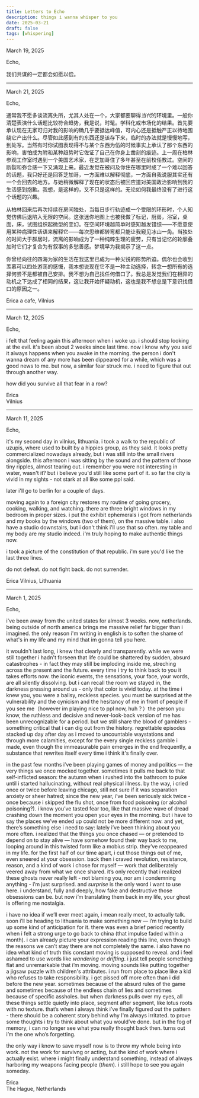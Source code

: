 ```yaml
---
title: Letters to Echo
description: things i wanna whisper to you
date: 2025-03-21
draft: false 
tags: [whispering] 
---
```

March 19, 2025

Echo,

我们共谋的一定都会如愿以偿。

----------------------------------




March 21, 2025

Echo, 

通常我不愿多谈流离失所，尤其人处在一个，大家都要聊得*当代*的环境里。一般你清楚表演什么话题比较符合趋势，我是说，时髦。学科化或市场化的结果。首先要承认现在无家可归对我的影响的确几乎要抵达峰值，可内心还是抵触严正以待地围绕它产出什么。尽管如此感到有的东西还是该存下来，临时的办法就是慢慢地写，到处写。当然有时你试图表现得不与某个东西为伍的时候事实上承认了那个东西的影响，害怕成为附和某种趋势时它佐证了自己在你身上凿刻的痕迹。上一周在柏林参观工作室时遇到一个美国艺术家，在芝加哥住了多年甚至在前校任教过。空间的断裂和弥合感一下又涌现上来。最近发觉在被问及你住在哪里时成了一个难以回答的话题，我只好还是回答芝加哥，一方面难以解释彻底，一方面自我说服其实还有一个会回去的地方。与她稍微解释了现在的状态后被回应道对美国政治影响到我的生活感到抱歉。我想，是这样的，又不只是这样的。无论如何我最终没有了进行这个话题的兴趣。

从柏林回来后再次持续在房间独处，当每日步行轨迹成一个受限的环形时，个人知觉仿佛后退陷入无限的空间。这张迷你地图上也被我做了标记，厨房，浴室，桌面，床，试图组织起微型的变幻。在空间环境越简单时感知越发错综——不愿意使用某种病理性话语来解释它——每次思维都转弯都只能让我窥见冰山一角。当独处的时间大于群居时，流离的影响成为了一种纯粹生理的疲劳，只有当记忆的轮廓叠加时它们才复合为有叙事的多愁善感。梦境早为我揭示了这一点。

你曾经向往的四海为家的生活在我这里已成为一种尖锐的形势所迫。偶尔也会收到羡慕可以四处游荡的感慨，我本想说现在它不是一种主动选择，转念一想所有的选择何尝不是都被自己安排。我不想为自己找任何借口了。我总是发觉我们在相异的动机之下达成了相同的结果，这让我开始怀疑动机，这也是我不想总是下意识找借口的原因之一。

Erica 
a cafe, Vilnius

--------------------







March 12, 2025  
  
Echo,  
  
i felt that feeling again this afternoon when i woke up. i should stop looking at the evil. it's been about 2 weeks since last time. now i know why you said it always happens when you awake in the morning. the person i don't wanna dream of any more has been dippeared for a while, which was a good news to me. but now, a similar fear struck me. i need to figure that out through another way.  
  
how did you survive all that fear in a row?
  
Erica  
Vilnius
  
-------------  


March 11, 2025

Echo,  

it's my second day in vilnius, lithuania. i took a walk to the republic of uzupis, where used to built by a hippies group, as they said. it looks pretty commercialized nowadays already, but i was still into the small rivers alongside. this afternoon i was sitting by the sound and the pattern of those tiny ripples, almost tearing out. i remember you were not interesting in water, wasn't it? but i believe you'd still like some part of it. so far the city is vivid in my sights - not stark at all like some ppl said. 

later i'll go to berlin for a couple of days. 

moving again to a foreign city restores my routine of going grocery, cooking, walking, and watching. there are three bright windows in my bedroom in proper sizes. i put the exhibit ephemerals i got from netherlands and my books by the windows (two of them), on the massive table.  i also have a studio downstairs, but i don't think i'll use that so often. my table and my body are my studio indeed. i'm truly hoping to make authentic things now.

i took a picture of the constitution of that republic. i'm sure you'd like the last three lines.

do not defeat. do not fight back. do not surrender.


Erica
Vilnius, Lithuania

----------------  
  
  

March 1, 2025  

Echo,  

i've been away from the united states for almost 3 weeks. now, netherlands. being outside of north america brings me massive relief far bigger than i imagined. the only reason i'm writing in english is to soften the shame of what's in my life and my mind that im gonna tell you here.  

it wouldn't last long, i knew that clearly and transparently. while we were still together i hadn't forseen that life could be shattered by sudden, absurd catastrophes - in fact they may still be imploding inside me, streching across the present and the future. every time i try to think back to you it takes efforts now. the iconic events, the sensations, your face, your words, are all silently dissolving. but i can recall the room we stayed in, the darkness pressing around us - only that color is vivid today. at the time i knew you, you were a ballsy, reckless species. you must be surprised at the vulnerability and the cynicism and the hesitancy of me in front of people if you see me（however im playing nice to ppl now, huh？）the person you know, the ruthless and decisive and never-look-back version of me has been unrecognizable for a period. but we still share the blood of gamblers - something critical that i can dig out from the history. regrettable episodes stacked up day after day as i moved to uncountable waystations and through more calamities, except for the every single reckless gamble i made, even though the immeasurable pain emerges in the end frequently, a substance that rewrites itself every time i think it's finally over.  

in the past few months i’ve been playing games of money and politics — the very things we once mocked together. sometimes it pulls me back to that self-inflicted season: the autumn when i rushed into the bathroom to puke until i started hallucinating, without real physical illness. by the way, i cried once or twice before leaving chicago, still not sure if it was separation anxiety or sheer hatred; since the new year, i’ve been seriously sick twice - once because i skipped the flu shot, once from food poisoning (or alcohol poisoning?). i know you’ve tasted fear too, like that massive wave of dread crashing down the moment you open your eyes in the morning. but i have to say the places we’ve ended up could not be more different now. and yet, there’s something else i need to say: lately i’ve been thinking about you more often. i realized that the things you once chased — or pretended to depend on to stay alive — have somehow found their way back to me, looping around in this twisted form like a mobius strip. they’ve reappeared in my life. for the first half of our time apart, i cut those things out of me, even sneered at your obsession. back then i craved revolution, resistance, reason, and a kind of work i chose for myself — work that deliberately veered away from what we once shared. it’s only recently that i realized these ghosts never really left - not blaming you, nor am i condemning anything - i’m just surprised. and *surprise* is the only word i want to use here. i understand, fully and deeply, how fake and destructive those obsessions can be. but now i’m translating them back in my life, your ghost is offering me nostalgia.  

i have no idea if we’ll ever meet again, i mean really meet, to actually talk. soon i’ll be heading to lithuania to make something new — i’m trying to build up some kind of anticipation for it. there was even a brief period recently when i felt a strong urge to go back to china (that impulse faded within a month). i can already picture your expression reading this line, even though the reasons we can’t stay there are not completely the same. i also have no idea what kind of truth this constant moving is supposed to reveal. and i feel ashamed to use words like *wandering* or *drifting*. i just tell people something flat and unremarkable that i’m moving. moving sounds like putting together a jigsaw puzzle with children's attributes. i run from place to place like a kid who refuses to take responsibility. i get pissed off more often than i did before the new year. sometimes because of the absurd rules of the game and sometimes because of the endless chain of lies and sometimes because of specific assholes. but when darkness pulls over my eyes, all these things settle quietly into place, segment after segment, like lotus roots with no texture. that’s when i always think i’ve finally figured out the pattern - there should be a coherent story behind why I'm always irritated. to prove some thoughts i try to think about what you would’ve done. but in the fog of memory, i can no longer see what you really thought back then. turns out i’m the one who’s forgetting.  

the only way i know to save myself now is to throw my whole being into work. not the work for survivng or acting, but the kind of work where i actually exist. where i might finally understand something, instead of always harboring my weapons facing people (*them*). i still hope to see you again someday.  
  

Erica  
The Hague, Netherlands
